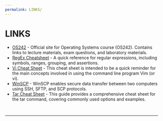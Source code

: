 ```yaml
---
permalink: LINKS/
---
```


# LINKS
* [OS242](https://os.vlsm.org/) - Official site for Operating Systems course (OS242). Contains links to lecture materials, exam questions, and laboratory materials.
* [RegEx Cheatsheet](https://quickref.me/regex.html) - A quick reference for regular expressions, including symbols, ranges, grouping, and assertions.
* [Vi Cheat Sheet](https://ryanstutorials.net/linuxtutorial/cheatsheetvi.php) - This cheat sheet is intended to be a quick reminder for the main concepts involved in using the command line program Vim (or vi).
* [WinSCP](https://winscp.net/eng/docs/getting_started) - WinSCP enables secure data transfer between two computers using SSH, SFTP, and SCP protocols.
* [Tar Cheat Sheet](https://linuxopsys.com/tar-cheat-sheet-quick-reference-guide) - This guide provides a comprehensive cheat sheet for the tar command, covering commonly used options and examples.
<br>
<hr>
